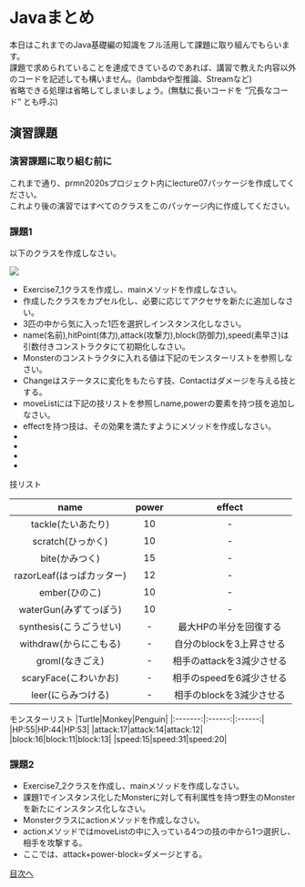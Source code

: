 # Javaまとめ

本日はこれまでのJava基礎編の知識をフル活用して課題に取り組んでもらいます。  
課題で求められていることを達成できているのであれば、講習で教えた内容以外のコードを記述しても構いません。(lambdaや型推論、Streamなど)  
省略できる処理は省略してしまいましょう。(無駄に長いコードを ”冗長なコード” とも呼ぶ)  


## 演習課題

### 演習課題に取り組む前に

これまで通り、prmn2020sプロジェクト内にlecture07パッケージを作成してください。  
これより後の演習ではすべてのクラスをこのパッケージ内に作成してください。  

### 課題1

以下のクラスを作成しなさい。

![](http://www.plantuml.com/plantuml/png/ROzDQiCm48NtSueXgvPQeOMkJ2X9kscXWK1ECB47MyGQ6McSG7yWT-r5QXdRX58XYVSUGj-RTLGAsha6uj5AIu4S5Wt5k54Dzj0flnLUzlQ3yHvWwoKg1yJ5mmBHcs2hMasoo-NZ0hV-n9WZ_bmkyuOXN7sPqf_5u4jDKl7Vq8jIeP3M0CS9z0beX1pdUmrMgjxLLdVUYkRzwIsfKd4SpQ7niuujSpbgrzFURTGyNQl4VWB0kn5oSmN8Q1fx2bvtwPDiCtEovucIpOnRWE-hxYV-ftZhpno6GkdncgNiNFCB)

* Exercise7_1クラスを作成し、mainメソッドを作成しなさい。  
* 作成したクラスをカプセル化し、必要に応じてアクセサを新たに追加しなさい。     
* 3匹の中から気に入った1匹を選択しインスタンス化しなさい。  
* name(名前),hitPoint(体力),attack(攻撃力),block(防御力),speed(素早さ)は引数付きコンストラクタにて初期化しなさい。  
* Monsterのコンストラクタに入れる値は下記のモンスターリストを参照しなさい。  
* Changeはステータスに変化をもたらす技、Contactはダメージを与える技とする。  
* moveListには下記の技リストを参照しname,powerの要素を持つ技を追加しなさい。  
* effectを持つ技は、その効果を満たすようにメソッドを作成しなさい。  
* 
* 
* 
* 

技リスト  

|name|power|effect|
|:-------:|:------:|:------:|
|tackle(たいあたり)|10|-|
|scratch(ひっかく)|10|-|
|bite(かみつく)|15|-|
|razorLeaf(はっぱカッター)|12|-|
|ember(ひのこ)|10|-|
|waterGun(みずてっぽう)|10|-|
|synthesis(こうごうせい)|-|最大HPの半分を回復する|
|withdraw(からにこもる)|-|自分のblockを3上昇させる|
|groml(なきごえ)|-|相手のattackを3減少させる|
|scaryFace(こわいかお)|-|相手のspeedを6減少させる|
|leer(にらみつける)|-|相手のblockを3減少させる|

モンスターリスト
|Turtle|Monkey|Penguin|
|:-------:|:------:|:------:|
|HP:55|HP:44|HP:53|
|attack:17|attack:14|attack:12|
|block:16|block:11|block:13|
|speed:15|speed:31|speed:20|
  
  
### 課題2

* Exercise7_2クラスを作成し、mainメソッドを作成しなさい。  
* 課題1でインスタンス化したMonsterに対して有利属性を持つ野生のMonsterを新たにインスタンス化しなさい。  
* Monsterクラスにactionメソッドを作成しなさい。  
* actionメソッドではmoveListの中に入っている4つの技の中から1つ選択し、相手を攻撃する。  
* ここでは、attack+power-block=ダメージとする。  

[目次へ](../README.md)
